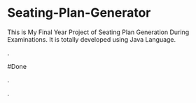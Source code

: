 # Seating-Plan-Generator

This is My Final Year Project of Seating Plan Generation During Examinations. It is totally developed using Java Language.





































































































.





















































#Done










































































































.




































































































































































































































































































































































































































































































.






































